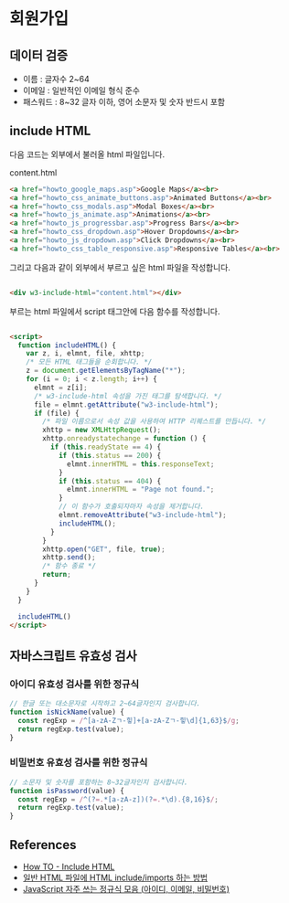 # 회원가입

## 데이터 검증

- 이름 : 글자수 2~64
- 이메일 : 일반적인 이메일 형식 준수
- 패스워드 : 8~32 글자 이하, 영어 소문자 및 숫자 반드시 포함

## include HTML

다음 코드는 외부에서 불러올 html 파일입니다.

content.html

```html
<a href="howto_google_maps.asp">Google Maps</a><br>
<a href="howto_css_animate_buttons.asp">Animated Buttons</a><br>
<a href="howto_css_modals.asp">Modal Boxes</a><br>
<a href="howto_js_animate.asp">Animations</a><br>
<a href="howto_js_progressbar.asp">Progress Bars</a><br>
<a href="howto_css_dropdown.asp">Hover Dropdowns</a><br>
<a href="howto_js_dropdown.asp">Click Dropdowns</a><br>
<a href="howto_css_table_responsive.asp">Responsive Tables</a><br>
```

그리고 다음과 같이 외부에서 부르고 싶은 html 파일을 작성합니다.

```html

<div w3-include-html="content.html"></div>
```

부르는 html 파일에서 script 태그안에 다음 함수를 작성합니다.

```html

<script>
  function includeHTML() {
    var z, i, elmnt, file, xhttp;
    /* 모든 HTML 태그들을 순회합니다. */
    z = document.getElementsByTagName("*");
    for (i = 0; i < z.length; i++) {
      elmnt = z[i];
      /* w3-include-html 속성을 가진 태그를 탐색합니다. */
      file = elmnt.getAttribute("w3-include-html");
      if (file) {
        /* 파일 이름으로서 속성 값을 사용하여 HTTP 리퀘스트를 만듭니다. */
        xhttp = new XMLHttpRequest();
        xhttp.onreadystatechange = function () {
          if (this.readyState == 4) {
            if (this.status == 200) {
              elmnt.innerHTML = this.responseText;
            }
            if (this.status == 404) {
              elmnt.innerHTML = "Page not found.";
            }
            // 이 함수가 호출되자마자 속성을 제거합니다.
            elmnt.removeAttribute("w3-include-html");
            includeHTML();
          }
        }
        xhttp.open("GET", file, true);
        xhttp.send();
        /* 함수 종료 */
        return;
      }
    }
  }

  includeHTML()
</script>
```

## 자바스크립트 유효성 검사

### 아이디 유효성 검사를 위한 정규식

```javascript
// 한글 또는 대소문자로 시작하고 2~64글자인지 검사합니다.
function isNickName(value) {
  const regExp = /^[a-zA-Zㄱ-힣]+[a-zA-Zㄱ-힣\d]{1,63}$/g;
  return regExp.test(value);
}
```

### 비밀번호 유효성 검사를 위한 정규식

```javascript
// 소문자 및 숫자를 포함하는 8~32글자인지 검사합니다.
function isPassword(value) {
  const regExp = /^(?=.*[a-zA-z])(?=.*\d).{8,16}$/;
  return regExp.test(value);
}
```

## References

- [How TO - Include HTML](https://www.w3schools.com/howto/howto_html_include.asp)
- [일반 HTML 파일에 HTML include/imports 하는 방법](https://kyung-a.tistory.com/18)
- [JavaScript 자주 쓰는 정규식 모음 (아이디, 이메일, 비밀번호)](https://rateye.tistory.com/468)

